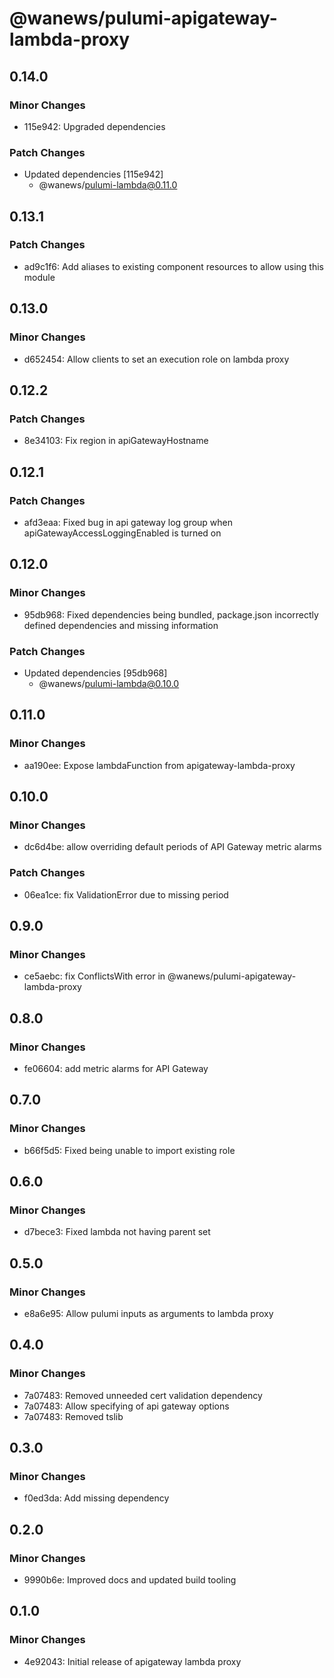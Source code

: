 # @wanews/pulumi-apigateway-lambda-proxy

## 0.14.0

### Minor Changes

- 115e942: Upgraded dependencies

### Patch Changes

- Updated dependencies [115e942]
  - @wanews/pulumi-lambda@0.11.0

## 0.13.1

### Patch Changes

- ad9c1f6: Add aliases to existing component resources to allow using this module

## 0.13.0

### Minor Changes

- d652454: Allow clients to set an execution role on lambda proxy

## 0.12.2

### Patch Changes

- 8e34103: Fix region in apiGatewayHostname

## 0.12.1

### Patch Changes

- afd3eaa: Fixed bug in api gateway log group when apiGatewayAccessLoggingEnabled is turned on

## 0.12.0

### Minor Changes

- 95db968: Fixed dependencies being bundled, package.json incorrectly defined dependencies and missing information

### Patch Changes

- Updated dependencies [95db968]
  - @wanews/pulumi-lambda@0.10.0

## 0.11.0

### Minor Changes

- aa190ee: Expose lambdaFunction from apigateway-lambda-proxy

## 0.10.0

### Minor Changes

- dc6d4be: allow overriding default periods of API Gateway metric alarms

### Patch Changes

- 06ea1ce: fix ValidationError due to missing period

## 0.9.0

### Minor Changes

- ce5aebc: fix ConflictsWith error in @wanews/pulumi-apigateway-lambda-proxy

## 0.8.0

### Minor Changes

- fe06604: add metric alarms for API Gateway

## 0.7.0

### Minor Changes

- b66f5d5: Fixed being unable to import existing role

## 0.6.0

### Minor Changes

- d7bece3: Fixed lambda not having parent set

## 0.5.0

### Minor Changes

- e8a6e95: Allow pulumi inputs as arguments to lambda proxy

## 0.4.0

### Minor Changes

- 7a07483: Removed unneeded cert validation dependency
- 7a07483: Allow specifying of api gateway options
- 7a07483: Removed tslib

## 0.3.0

### Minor Changes

- f0ed3da: Add missing dependency

## 0.2.0

### Minor Changes

- 9990b6e: Improved docs and updated build tooling

## 0.1.0

### Minor Changes

- 4e92043: Initial release of apigateway lambda proxy
